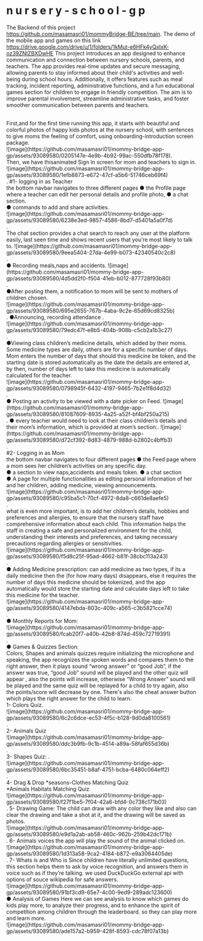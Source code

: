 #   n u r s e r y - s c h o o l - g p <br />


 The Backend of this project https://github.com/masamasri01/mommyBridge-BE/tree/main.
 The demo of the mobile app and games on this link https://drive.google.com/drive/u/1/folders/1kMut-e6HFk4yQxIxK-oz39ZNIZBXDwHE
This project introduces an app designed to enhance
communication and connection between nursery schools,
parents, and teachers. The app provides real-time updates and
secure messaging, allowing parents to stay informed about their
child's activities and well-being during school hours. Additionally,
it offers features such as meal tracking, incident reporting,
administrative functions, and a fun educational games section for
children to engage in friendly competition. The aim is to improve
parental involvement, streamline administrative tasks, and foster
smoother communication between parents and teachers.
<br />

<br />
First,and for the first time running this app, it starts with
beautiful and colorful photos of happy kids photos at the
nursery school, with sentences to give moms the feeling of
comfort, using onboarding-introduction screen package.
<br />
![image](https://github.com/masamasri01/mommy-bridge-app-gp/assets/93089580/0205147e-4e9b-4b92-99ac-550dfb78f178).<br />
Then, we have thisanimated Sign In
screen for mom and
teachers to sign in.<br />
![image](https://github.com/masamasri01/mommy-bridge-app-gp/assets/93089580/1efb8873-e672-47cf-a5b6-51746ceb69f4)<br />
.
#1- logging in as Teacher<br />
the bottom navbar navigates to three different pages
● the Profile page where a teacher can edit her
personal details and profile photo,
● a chat section.<br />
● commands to add and share activities.<br />
![image](https://github.com/masamasri01/mommy-bridge-app-gp/assets/93089580/6238e3ed-9857-4586-8bd7-d5401a5a0f7d)<br />
.
<br />
 The chat section
provides a chat search to reach any user at the
platform easily, last seen time and shows recent users
that you’re most likely to talk to.
![image](https://github.com/masamasri01/mommy-bridge-app-gp/assets/93089580/9eea5404-27da-4e99-b073-42340540c2c8)<br />
.<br />
● Recording meals,naps and accidents.
![image](https://github.com/masamasri01/mommy-bridge-app-gp/assets/93089580/4d5dd2f0-f504-41eb-b012-877728f93b80)<br />
.<br />
●After posting them, a notification to mom will
be sent to mothers of children chosen.<br />
![image](https://github.com/masamasri01/mommy-bridge-app-gp/assets/93089580/695e2655-767b-4aba-9c2e-65d69cd8325b)<br />
.
●Announcing, recording attendance
.<br />
![image](https://github.com/masamasri01/mommy-bridge-app-gp/assets/93089580/79edc47f-e8b5-404b-908b-c5cb2a1b3c27)<br />
.<br />
●Viewing class
children’s medicine
details, which added
by their moms.
Some medicine types are
daily, others are for a
specific number of days.
Mom enters the number
of days that should this
medicine be token, and
the starting date is stored
automatically as the date
the details are entered at,
by then, number of days
left to take this medicine
is automatically
calculated for the
teacher.<br />
![image](https://github.com/masamasri01/mommy-bridge-app-gp/assets/93089580/0798945f-6432-4197-9465-7b2e1f8d4d32)<br />
.<br />
● Posting an activity to be viewed with a date picker on Feed.
![image](https://github.com/masamasri01/mommy-bridge-app-gp/assets/93089580/81087609-8935-4a25-a52f-bf4bf250a215)<br />
.
● every teacher would need to look at their class
children’s details and their mom’s information, which is
provided at mom’s section:.
![image](https://github.com/masamasri01/mommy-bridge-app-gp/assets/93089580/d72cf392-8d83-4879-988d-b2802c4bffb3)<br />
.<br />
#2- Logging in as Mom<br />
the bottom navbar navigates to four different pages
● the Feed page where a mom sees her children’s activities on
any specific day.<br />
● a section to view naps,accidents and meals token.
● a chat section<br />
● A page for multiple functionalities as editing personal
information of her and her children, adding medicine, viewing
announcements.<br />
![image](https://github.com/masamasri01/mommy-bridge-app-gp/assets/93089580/c95ba5c1-70cf-4972-8da8-c661de8aefe5)<br />
.<br />
what is even more important, is to add her children’s details,
hobbies and preferences and allergies, to ensure that the nursery
staff have comprehensive information about each child. This
information helps the staff in creating a safe and personalized
environment for the child, understanding their interests and
preferences, and taking necessary precautions regarding allergies or
sensitivities.<br />
![image](https://github.com/masamasri01/mommy-bridge-app-gp/assets/93089580/f5d8c25f-95ad-4662-b81f-38cbc113a243)<br />
.<br />
● Adding Medicine prescription:
can add medicine as two types, if its a daily medicine then the (for how
many days) disappears,
else it requires the number of days this medicine should be tokenized, and
the app automatically would store the starting date and calculate days
left to take this medicine for the teacher.<br />
![image](https://github.com/masamasri01/mommy-bridge-app-gp/assets/93089580/4147ebda-803c-409c-a565-c3b5821cce74)<br />
.<br />
● Monthly Reports for Mom:<br />
![image](https://github.com/masamasri01/mommy-bridge-app-gp/assets/93089580/fcab20f7-a40b-42b8-874d-459c72719391)<br />
.<br />
● Games & Quizzes Section:<br />
Colors, Shapes and animals quizzes require initializing
the microphone and speaking, the app recognizes the
spoken words and compares them to the right answer,
then it plays sound “wrong answer” or “good Job”, if the
answer was true, “good Job” sound will be played and
the other quiz will appear , also the points will increase,
otherwise “Wrong Answer” sound will be played and
the same quiz will be replayed for a child to try again,
also the points/score will decrease by one.
There's also the cheat answer button which plays the
right answer for the child to learn.<br />
1- Colors Quiz.
<br />
![image](https://github.com/masamasri01/mommy-bridge-app-gp/assets/93089580/6c2c6dce-ec53-4f5c-b128-9d0da8100561)<br />
.<br />
2- Animals Quiz<br />
![image](https://github.com/masamasri01/mommy-bridge-app-gp/assets/93089580/ddc3b9fb-9c1b-4514-a89a-58faf655d36b)<br />
.<br />
3- Shapes Quiz:
.<br />
![image](https://github.com/masamasri01/mommy-bridge-app-gp/assets/93089580/6bc35451-b8af-4751-bcba-6480c064eff2)<br />
.<br />
4- Drag & Drop
*seasons-Clothes Matching Quiz<br />
*Animals Habitats Matching Quiz<br />
![image](https://github.com/masamasri01/mommy-bridge-app-gp/assets/93089580/f27f1be5-7f04-42a6-bfd4-0c738c171b03)<br />
.
5- Drawing Game:
The child can draw with any color they like and also can
clear the drawing and take a shot at it, and the drawing will
be saved as photos.<br />
![image](https://github.com/masamasri01/mommy-bridge-app-gp/assets/93089580/e9d1a2ab-ab58-460c-962b-259b42dc171b)<br />
.
6- Animals voices
the app will play the sound of the animal clicked on.<br />
![image](https://github.com/masamasri01/mommy-bridge-app-gp/assets/93089580/1d313a58-9ca2-4184-b872-e9a3064405de)<br />
.
7- Whats is and Who is
Since children have literally unlimited questions, this section
helps them to ask by voice recognition, and answers them
in voice such as if they’re talking.
we used DuckDuckGo external api with options of souce
wikipedia for safe answers.<br />
![image](https://github.com/masamasri01/mommy-bridge-app-gp/assets/93089580/91bf3cd9-65e7-4c00-9ed9-289adc123600)<br />
● Analysis of Games
Here we can see analysis to know which games do kids play more, to
analyze their progress, and to enhance the spirit of competition among
children through the leaderboard. so they can play more and learn more.<br />
![image](https://github.com/masamasri01/mommy-bridge-app-gp/assets/93089580/ade157a2-b959-428f-8593-cdc78f07a13b)<br />
